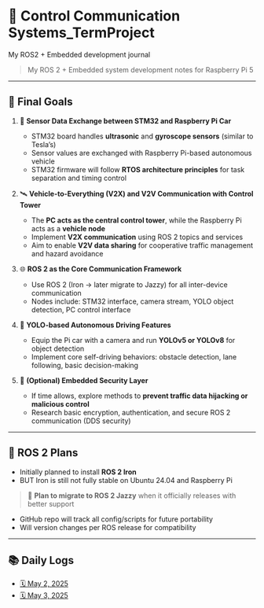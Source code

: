 # 🚗 Control Communication Systems_TermProject
My ROS2 + Embedded development journal

> My ROS 2 + Embedded system development notes for Raspberry Pi 5

---
## 🧭 Final Goals  
<!-- 내가 최종적으로 구현하고자 하는 프로젝트 목표 정리 -->

1. 📡 **Sensor Data Exchange between STM32 and Raspberry Pi Car**
   - STM32 board handles **ultrasonic** and **gyroscope sensors** (similar to Tesla’s)
   - Sensor values are exchanged with Raspberry Pi-based autonomous vehicle
   - STM32 firmware will follow **RTOS architecture principles** for task separation and timing control
   <!-- STM32 보드에서 초음파/자이로 센서값을 RTOS 구조로 처리하고, 라즈베리파이 차량과 송수신 -->

2. 🛰 **Vehicle-to-Everything (V2X) and V2V Communication with Control Tower**
   - The **PC acts as the central control tower**, while the Raspberry Pi acts as a **vehicle node**
   - Implement **V2X communication** using ROS 2 topics and services
   - Aim to enable **V2V data sharing** for cooperative traffic management and hazard avoidance
   <!-- PC는 관제탑, Pi는 차량으로 설정하여 ROS 기반의 V2X/V2V 통신 구현 및 교통 문제 해결 -->

3. 🌐 **ROS 2 as the Core Communication Framework**
   - Use ROS 2 (Iron → later migrate to Jazzy) for all inter-device communication
   - Nodes include: STM32 interface, camera stream, YOLO object detection, PC control interface
   <!-- 모든 센서 및 제어 시스템 간 통신은 ROS 2를 사용하며, 향후 Jazzy 버전으로 전환 예정 -->

4. 🚗 **YOLO-based Autonomous Driving Features**
   - Equip the Pi car with a camera and run **YOLOv5 or YOLOv8** for object detection
   - Implement core self-driving behaviors: obstacle detection, lane following, basic decision-making
   <!-- Pi 차량에 카메라 + YOLO로 기본적인 자율주행 기능(장애물 감지, 차선 인식 등) 구현 -->

5. 🔐 **(Optional) Embedded Security Layer**
   - If time allows, explore methods to **prevent traffic data hijacking or malicious control**
   - Research basic encryption, authentication, and secure ROS 2 communication (DDS security)
   <!-- 여유가 된다면, 외부 해킹 방지를 위한 통신 보안 기능도 설계 및 구현 시도 -->


---
## 📘 ROS 2 Plans

- Initially planned to install **ROS 2 Iron**
- BUT Iron is still not fully stable on Ubuntu 24.04 and Raspberry Pi  
  <!-- iron은 24.04에서 공식 릴리스 됐지만, 일부 패키지 부족하거나 이슈 있음 -->

> 🔁 **Plan to migrate to ROS 2 Jazzy** when it officially releases with better support

- GitHub repo will track all config/scripts for future portability
- Will version changes per ROS release for compatibility

---
## 📚 Daily Logs

- [🗓️ May 2, 2025](logs/2025-05-02.md)
- [🗓️ May 3, 2025](logs/2025-05-03.md)  

